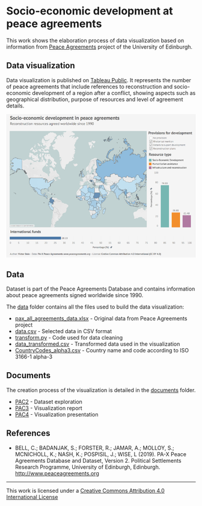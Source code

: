 #  Socio-economic development at peace agreements

This work shows the elaboration process of data visualization based on information from 
[Peace Agreements](https://www.peaceagreements.org/) project of the University of Edinburgh.

## Data visualization

Data visualization is published on [Tableau Public](https://public.tableau.com/profile/vboix2#!/vizhome/PeaceAgreements_15783398211110/Dashboard). 
It represents the number of peace agreements that include references to reconstruction and socio-economic development 
of a region after a conflict, showing aspects such as geographical distribution, purpose of resources and level of agreement details.

[![Visualització](images/Visualization.png)](https://public.tableau.com/profile/vboix2#!/vizhome/PeaceAgreements_15783398211110/Dashboard)

## Data

Dataset is part of the Peace Agreements Database and contains information about peace agreements signed worldwide since 1990.

The [data](./data) folder contains all the files used to build the data visualization:

* [pax_all_agreements_data.xlsx](./data/pax_all_agreements_data.xlsx) - Original data from Peace Agreements project
* [data.csv](./data/data.csv) - Selected data in CSV format
* [transform.py](./data/transform.py) - Code used for data cleaning
* [data_transformed.csv](./data/data_transformed.csv) - Transformed data used in the visualization
* [CountryCodes_alpha3.csv](./data/CountryCodes_alpha3.csv) - Country name and code according to ISO 3166-1 alpha-3

## Documents

The creation process of the visualization is detailed in the [documents](./documents) folder.

* [PAC2](./documents/PAC2_VictorBoix.pdf) - Dataset exploration
* [PAC3](./documents/PAC3_VictorBoix.pdf) - Visualization report
* [PAC4](./documents/PAC4_VictorBoix.pdf) - Visualization presentation


## References

* BELL, C.; BADANJAK, S.; FORSTER, R.; JAMAR, A.; MOLLOY, S.; MCNICHOLL, K.; NASH, K.; POSPISIL, J.; WISE, L (2019). 
PA-X Peace Agreements Database and Dataset, Version 2. Political Settlements Research Programme, 
University of Edinburgh, Edinburgh. http://www.peaceagreements.org

----

This work is licensed under a [Creative Commons Attribution 4.0 International License](https://creativecommons.org/licenses/by/4.0/)